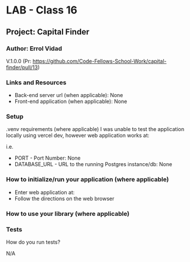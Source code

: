 # LAB - Class 16

## Project: Capital Finder

### Author: Errol Vidad
V.1.0.0 (Pr: https://github.com/Code-Fellows-School-Work/capital-finder/pull/13)

### Links and Resources
- Back-end server url (when applicable): None
- Front-end application (when applicable): None

### Setup
.venv requirements (where applicable)
I was unable to test the application locally using vercel dev, however web application works at:


i.e.

- PORT - Port Number: None
- DATABASE_URL - URL to the running Postgres instance/db: None

### How to initialize/run your application (where applicable)

- Enter web application at:
- Follow the directions on the web browser

### How to use your library (where applicable)
### Tests
How do you run tests?

N/A
